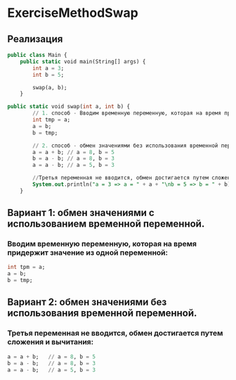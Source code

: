 # ExerciseMethodSwap

## Реализация

```sql
public class Main {
    public static void main(String[] args) {
        int a = 3;
        int b = 5;

        swap(a, b);
    }
```

```sql
public static void swap(int a, int b) {
        // 1. способ - Вводим временную переменную, которая на время придержит значение из одной переменной
        int tmp = a;
        a = b;
        b = tmp;

        // 2. способ - обмен значениями без использования временной переменной.
        a = a + b; // a = 8, b = 5
        b = a - b; // a = 8, b = 3
        a = a - b; // a = 5, b = 3

        //Третья переменная не вводится, обмен достигается путем сложения и вычитания.
        System.out.println("a = 3 => a = " + a + "\nb = 5 => b = " + b);
    }
```

## Вариант 1: обмен значениями с использованием временной переменной.

### Вводим временную переменную, которая на время придержит значение из одной переменной:

```sql
int tpm = a;
a = b;
b = tmp;
```

## Вариант 2: обмен значениями без использования временной переменной.

### Третья переменная не вводится, обмен достигается путем сложения и вычитания:

```sql
a = a + b;   // a = 8, b = 5
b = a - b;   // a = 8, b = 3
a = a - b;   // a = 5, b = 3
```
